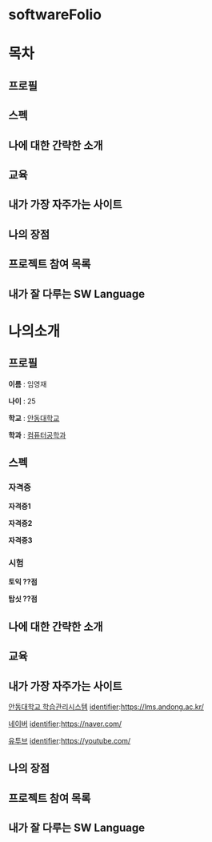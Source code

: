 # softwareFolio

# 목차
## 프로필
## 스펙


## 나에 대한 간략한 소개
## 교육
## 내가 가장 자주가는 사이트
## 나의 장점
## 프로젝트 참여 목록
## 내가 잘 다루는 SW Language



# 나의소개

## 프로필

**이름** : 임영재

**나이** : 25

**학교** : [안동대학교][identifier]

[identifier]:http://www.anu.ac.kr

**학과** : [컴퓨터공학과][identifier]

[identifier]:https://comeng.andong.ac.kr/


## 스펙

### 자격증

**자격증1**

**자격증2**

**자격증3**

### 시험

**토익 ??점**

**탑싯 ??점**


## 나에 대한 간략한 소개
## 교육

## 내가 가장 자주가는 사이트

[안동대학교 학습관리시스템][identifier]
[identifier]:https://lms.andong.ac.kr/

[네이버][identifier]
[identifier]:https://naver.com/

[유투브][identifier]
[identifier]:https://youtube.com/


## 나의 장점



## 프로젝트 참여 목록

## 내가 잘 다루는 SW Language
